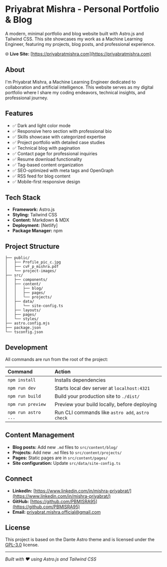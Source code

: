 # Priyabrat Mishra - Personal Portfolio & Blog

A modern, minimal portfolio and blog website built with Astro.js and Tailwind CSS. This site showcases my work as a Machine Learning Engineer, featuring my projects, blog posts, and professional experience.

🌐 **Live Site:** [https://priyabratmishra.com](https://priyabratmishra.com)

## About

I'm Priyabrat Mishra, a Machine Learning Engineer dedicated to collaboration and artificial intelligence. This website serves as my digital portfolio where I share my coding endeavors, technical insights, and professional journey.

## Features

- ✅ Dark and light color mode
- ✅ Responsive hero section with professional bio
- ✅ Skills showcase with categorized expertise
- ✅ Project portfolio with detailed case studies
- ✅ Technical blog with pagination
- ✅ Contact page for professional inquiries
- ✅ Resume download functionality
- ✅ Tag-based content organization
- ✅ SEO-optimized with meta tags and OpenGraph
- ✅ RSS feed for blog content
- ✅ Mobile-first responsive design

## Tech Stack

- **Framework:** Astro.js
- **Styling:** Tailwind CSS
- **Content:** Markdown & MDX
- **Deployment:** [Netlify]
- **Package Manager:** npm

## Project Structure

```text
├── public/
│   ├── Profile_pic_c.jpg
│   ├── cvF_p_mishra.pdf
│   └── project-images/
├── src/
│   ├── components/
│   ├── content/
│   │   ├── blog/
│   │   ├── pages/
│   │   └── projects/
│   ├── data/
│   │   └── site-config.ts
│   ├── layouts/
│   ├── pages/
│   └── styles/
├── astro.config.mjs
├── package.json
└── tsconfig.json
```

## Development

All commands are run from the root of the project:

| Command                   | Action                                           |
| :------------------------ | :----------------------------------------------- |
| `npm install`             | Installs dependencies                            |
| `npm run dev`             | Starts local dev server at `localhost:4321`      |
| `npm run build`           | Build your production site to `./dist/`          |
| `npm run preview`         | Preview your build locally, before deploying     |
| `npm run astro ...`       | Run CLI commands like `astro add`, `astro check` |

## Content Management

- **Blog posts:** Add new `.md` files to `src/content/blog/`
- **Projects:** Add new `.md` files to `src/content/projects/`
- **Pages:** Static pages are in `src/content/pages/`
- **Site configuration:** Update `src/data/site-config.ts`

## Connect

- **LinkedIn:** [https://www.linkedin.com/in/mishra-priyabrat/](https://www.linkedin.com/in/mishra-priyabrat/)
- **GitHub:** [https://github.com/PBMISRA95](https://github.com/PBMISRA95)
- **Email:** [priyabrat.mishra.official@gmail.com](mailto:priyabrat.mishra.official@gmail.com)

## License

This project is based on the Dante Astro theme and is licensed under the [GPL-3.0](LICENSE) license.

---

*Built with ❤️ using Astro.js and Tailwind CSS*
